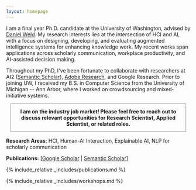 ```yaml
---
layout: homepage
---
```


I am a final year Ph.D. candidate at the University of Washington, advised by <a href="https://www.cs.washington.edu/people/faculty/weld">Daniel Weld</a>. My research interests lies at the intersection of HCI and AI, with a focus on designing, developing, and evaluating augmented intelligence systems for enhancing knowledge work. My recent works span applications across scholarly communication, workplace productivity, and AI-assisted decision making.

Throughout my PhD, I've been fortunate to collaborate with researchers at AI2 (<a href="https://www.semanticscholar.org/about">Semantic Scholar</a>), <a href="https://research.adobe.com/research/document-intelligence/">Adobe Research</a>, and Google Research. Prior to joining UW, I received my B.S. in Computer Science from the University of Michigan -- Ann Arbor, where I worked on crowdsourcing and mixed-initiative systems.

<p style="border: 1px solid gray; font-weight: bold; padding: 12px; text-align: center; width: 90%; margin: 0 auto; margin-bottom: 16px;">I am on the industry job market! Please feel free to reach out to discuss relevant opportunities for Research Scientist, Applied Scientist, or related roles.</p>

**Research Areas**: HCI, Human-AI Interaction, Explainable AI, NLP for scholarly communication

<!-- {% include_relative _includes/preprints.md %} -->

**Publications:** [[Google Scholar](https://scholar.google.com/citations?user=BuE1X6oAAAAJ) \| [Semantic Scholar](https://www.semanticscholar.org/author/Raymond-Fok/27083453)]

{% include_relative _includes/publications.md %}

{% include_relative _includes/workshops.md %}
